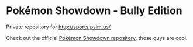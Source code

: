 Pokémon Showdown - Bully Edition
========================================================================

Private repository for http://sports.psim.us/

Check out the official [Pokémon Showdown repository][1], those guys are cool.

  [1]: https://github.com/smogon/pokemon-showdown
